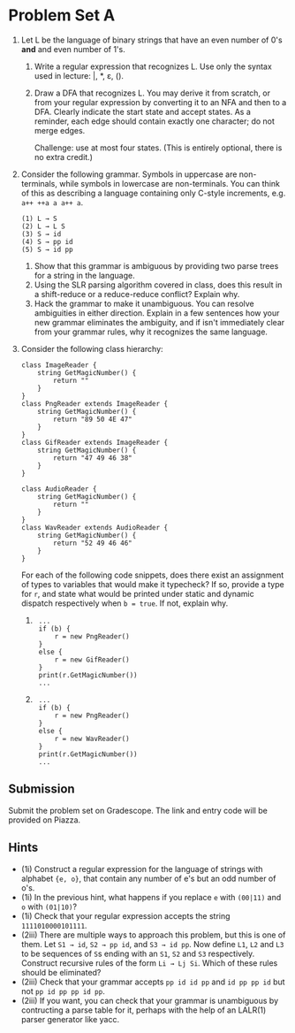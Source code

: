 # Problem Set A

1. Let L be the language of binary strings that have an even number of 0's **and** and even number of 1's.
	1. Write a regular expression that recognizes L. Use only the syntax used in lecture: |, \*, ε, ().
	1. Draw a DFA that recognizes L. You may derive it from scratch, or from your regular expression by converting it to an NFA and then to a DFA. Clearly indicate the start state and accept states. As a reminder, each edge should contain exactly one character; do not merge edges.

		Challenge: use at most four states. (This is entirely optional, there is no extra credit.)

1. Consider the following grammar. Symbols in uppercase are non-terminals, while symbols in lowercase are non-terminals. You can think of this as describing a language containing only C-style increments, e.g. `a++ ++a a a++ a`.

	```
	(1) L → S
	(2) L → L S
	(3) S → id
	(4) S → pp id
	(5) S → id pp
	```

	1. Show that this grammar is ambiguous by providing two parse trees for a string in the language.
	1. Using the SLR parsing algorithm covered in class, does this result in a shift-reduce or a reduce-reduce conflict? Explain why.
	1. Hack the grammar to make it unambiguous. You can resolve ambiguities in either direction. Explain in a few sentences how your new grammar eliminates the ambiguity, and if isn't immediately clear from your grammar rules, why it recognizes the same language.

1. Consider the following class hierarchy:

	```
	class ImageReader {
	    string GetMagicNumber() {
	        return ""
	    }
	}
	class PngReader extends ImageReader {
	    string GetMagicNumber() {
	        return "89 50 4E 47"
	    }
	}
	class GifReader extends ImageReader {
	    string GetMagicNumber() {
	        return "47 49 46 38"
	    }
	}

	class AudioReader {
	    string GetMagicNumber() {
	        return ""
	    }
	}
	class WavReader extends AudioReader {
	    string GetMagicNumber() {
	        return "52 49 46 46"
	    }
	}
	```

	For each of the following code snippets, does there exist an assignment of types to variables that would make it typecheck? If so, provide a type for `r`, and state what would be printed under static and dynamic dispatch respectively when `b = true`. If not, explain why.

	1. ```
		...
		if (b) {
		    r = new PngReader()
		}
		else {
		    r = new GifReader()
		}
		print(r.GetMagicNumber())
		...
		```

	1. ```
		...
		if (b) {
		    r = new PngReader()
		}
		else {
		    r = new WavReader()
		}
		print(r.GetMagicNumber())
		...
		```

## Submission

Submit the problem set on Gradescope. The link and entry code will be provided on Piazza.

## Hints

- (1i) Construct a regular expression for the language of strings with alphabet `{e, o}`, that contain any number of e's but an odd number of o's.
- (1i) In the previous hint, what happens if you replace `e` with `(00|11)` and `o` with `(01|10)`?
- (1i) Check that your regular expression accepts the string `1111010000101111`.
- (2iii) There are multiple ways to approach this problem, but this is one of them. Let `S1 → id`, `S2 → pp id`, and `S3 → id pp`. Now define `L1`, `L2` and `L3` to be sequences of `S`s ending with an `S1`, `S2` and `S3` respectively. Construct recursive rules of the form `Li → Lj Si`. Which of these rules should be eliminated?
- (2iii) Check that your grammar accepts `pp id id pp` and `id pp pp id` but not `pp id pp pp id pp`.
- (2iii) If you want, you can check that your grammar is unambiguous by contructing a parse table for it, perhaps with the help of an LALR(1) parser generator like yacc.
